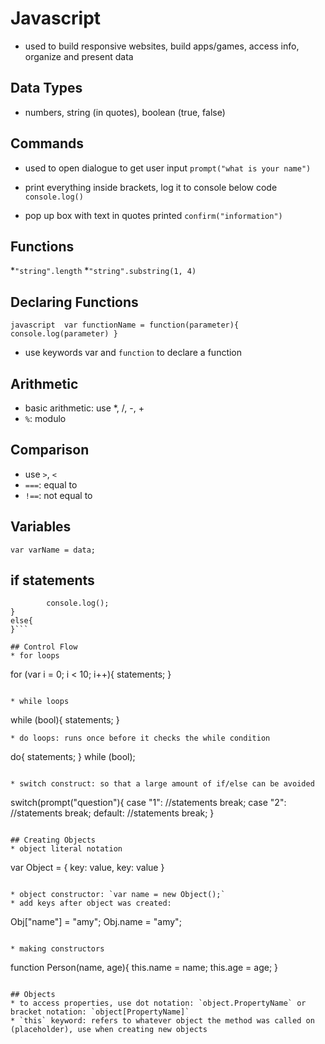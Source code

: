 # Javascript 

* used to build responsive websites, build apps/games, access info, organize and present data 

## Data Types 
* numbers, string (in quotes), boolean (true, false)

## Commands
* used to open dialogue to get user input
`prompt("what is your name")`

* print everything inside brackets, log it to console below code
`console.log()`

* pop up box with text in quotes printed 
`confirm("information")`

## Functions 
*`"string".length`
*`"string".substring(1, 4)`

## Declaring Functions 
``javascript 
var functionName = function(parameter){
		console.log(parameter)
}
``
* use keywords var and `function` to declare a function

## Arithmetic 
* basic arithmetic: use *, /, -, +
* `%`: modulo 

## Comparison 
* use `>`, `<` 
* `===`: equal to
* `!==`: not equal to 

## Variables 
`var varName = data;`

## if statements 
```if (){
		console.log();
}
else{
}```

## Control Flow
* for loops 
```
for (var i = 0; i < 10; i++){
    statements;
}
```

* while loops
```
while (bool){
    statements;
}
```
* do loops: runs once before it checks the while condition
```
do{
    statements;
} while (bool); 
```

* switch construct: so that a large amount of if/else can be avoided 
```
switch(prompt("question"){
case "1": 
    //statements
    break; 
case "2": 
    //statements
    break;
default: 
    //statements
    break;
}
```

## Creating Objects
* object literal notation
```
var Object = {
    key: value, 
    key: value
}
```

* object constructor: `var name = new Object();`
* add keys after object was created: 
``` 
Obj["name"] = "amy";
Obj.name = "amy";
```

* making constructors
```
function Person(name, age){
	this.name = name;
	this.age = age;
}
```

## Objects 
* to access properties, use dot notation: `object.PropertyName` or bracket notation: `object[PropertyName]`
* `this` keyword: refers to whatever object the method was called on (placeholder), use when creating new objects 


